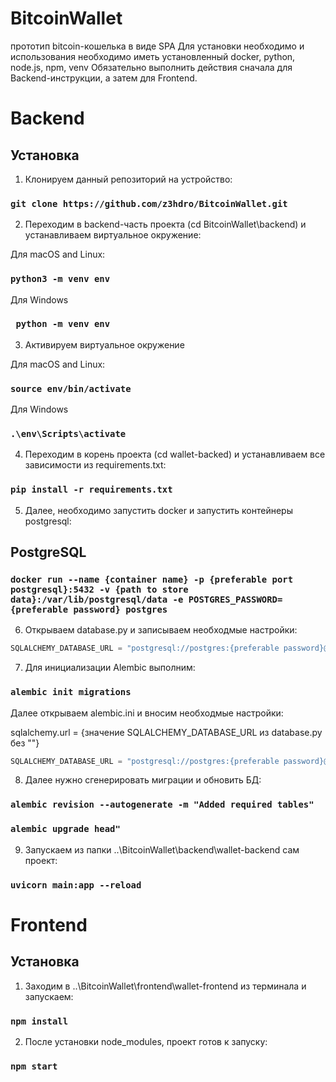 # BitcoinWallet
прототип bitcoin-кошелька в виде SPA
Для установки необходимо и использования необходимо иметь установленный docker, python, node.js, npm, venv
Обязательно выполнить действия сначала для Backend-инструкции, а затем для Frontend.

# Backend

## Установка

1. Клонируем данный репозиторий на устройство:
  ### `git clone https://github.com/z3hdro/BitcoinWallet.git`

2. Переходим в backend-часть проекта (cd BitcoinWallet\backend) и устанавливаем виртуальное окружение:

Для macOS and Linux:
### `python3 -m venv env`

Для Windows
### ` python -m venv env`

3. Активируем виртуальное окружение

Для macOS and Linux:
### `source env/bin/activate`

Для Windows
### `.\env\Scripts\activate`

4. Переходим в корень проекта (cd wallet-backed) и устанавливаем все зависимости из requirements.txt:
### `pip install -r requirements.txt`
   
5. Далее, необходимо запустить docker и запустить контейнеры postgresql:
## PostgreSQL
### `docker run --name {container name} -p {preferable port postgresql}:5432 -v {path to store data}:/var/lib/postgresql/data -e POSTGRES_PASSWORD={preferable password} postgres`

6. Открываем database.py и записываем необходмые настройки:

```python
SQLALCHEMY_DATABASE_URL = "postgresql://postgres:{preferable password}@localhost:{preferable port postgresql}/postgres"
```

7. Для инициализации Alembic выполним:
### `alembic init migrations` 

Далее открываем alembic.ini и вносим необходмые настройки:

sqlalchemy.url = {значение SQLALCHEMY_DATABASE_URL из database.py без ""} 

```python
SQLALCHEMY_DATABASE_URL = "postgresql://postgres:{preferable password}@localhost:{preferable port postgresql}/postgres"
```
8. Далее нужно сгенерировать миграции и обновить БД:
### `alembic revision --autogenerate -m "Added required tables"`
### `alembic upgrade head"`

9. Запускаем из папки ..\BitcoinWallet\backend\wallet-backend сам проект:
  ### `uvicorn main:app --reload`
  
# Frontend

## Установка

1. Заходим в ..\BitcoinWallet\frontend\wallet-frontend из терминала и запускаем:
  ### `npm install`

2. После установки node_modules, проект готов к запуску:

### `npm start`

